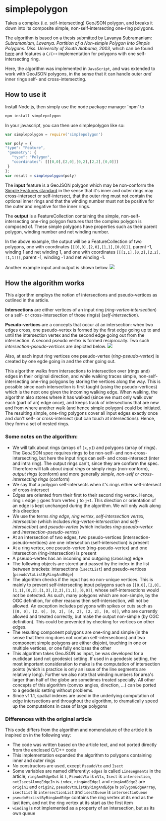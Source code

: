 # simplepolygon

Takes a complex (i.e. self-intersecting) GeoJSON polygon, and breaks it down into its composite simple, non-self-intersecting one-ring polygons.

The algorithm is based on a thesis submitted by Lavanya Subramaniam: *Subramaniam, Lavanya. Partition of a Non-simple Polygon Into Simple Polygons. Diss. University of South Alabama, 2003*, which can be found [here](http://www.cis.southalabama.edu/~hain/general/Theses/Subramaniam_thesis.pdf) and features a `C/C++` implementation for polygons with one self-intersecting ring.

Here, the algorithm was implemented in `JavaScript`, and was extended to work with GeoJSON polygons, in the sense that it can handle outer *and* inner rings self- and cross-intersecting.

## How to use it

Install Node.js, then simply use the node package manager 'npm' to

```bash
npm install simplepolygon
```

In your javascript, you can then use simplepolygon like so:

```javascript
var simplepolygon = require('simplepolygon')

var poly = {
"type": "Feature",
 "geometry": {
   "type": "Polygon",
   "coordinates": [[[0,0],[2,0],[0,2],[2,2],[0,0]]]
 }
};
var result = simplepolygon(poly)
```

The **input** feature is a GeoJSON polygon which may be non-conform the [Simple Features standard](https://en.wikipedia.org/wiki/Simple_Features) in the sense that it's inner and outer rings may cross-intersect or self-intersect, that the outer ring must not contain the optional inner rings and that the winding number must not be positive for the outer and negative for the inner rings.

The **output** is a FeatureCollection containing the simple, non-self-intersecting one-ring polygon features that the complex polygon is composed of. These simple polygons have properties such as their parent polygon, winding number and net winding number.

In the above example, the output will be a FeatureCollection of two polygons, one with coordinates `[[[0,0],[2,0],[1,1],[0,0]]]`, parent -1, winding 1 and net winding 1, and one with coordinates `[[[1,1],[0,2],[2,2],[1,1]]]`, parent -1, winding -1 and net winding -1.

Another example input and output is shown below.
![](/example.png?raw=true)  

## How the algorithm works

This algorithm employs the notion of intersections and pseudo-vertices as outlined in the article.

**Intersections** are either vertices of an input ring (*ring-vertex-intersection*) or a self- or cross-intersection of those ring(s) (*self-intersection*).

**Pseudo-vertices** are a concepts that occur at an intersection: when two edges cross, one pseudo-vertex is formed by the first edge going up to and until the intersection vertex and the second edge going out from the intersection. A second pseudo vertex is formed reciprocally. Two such *intersection-pseudo-vertices* are depicted below.
![](/intersectionPseudoVertices.png?raw=true)  

Also, at each input ring vertices one pseudo-vertex (*ring-pseudo-vertex*) is created by one egde going in and the other going out.

This algorithm walks from intersections to intersection over (rings and) edges in their original direction, and while walking traces simple, non-self-intersecting one-ring polygons by storing the vertices along the way. This is possible since each intersection is first taught (using the pseudo-vertices) which is the next one given the incoming walking edge. When walking, the algorithm also stores where it has walked (since we must only walk over each (part of an) edge once), and keeps track of intersections that are new and from where another walk (and hence simple polygon) could be initiated. The resulting simple, one-ring polygons cover all input edges exactly once and don't self- or cross-intersect (but can touch at intersections). Hence, they form a set of nested rings.

### Some notes on the algorithm:

- We will talk about rings (arrays of `[x,y]`) and polygons (array of rings). The GeoJSON spec requires rings to be non-self- and non-cross-intersecting, but here the input rings can self- and cross-intersect (inter and intra ring). The output rings can't, since they are conform the spec. Therefore will talk about *input rings* or simply *rings* (non-conform), *output rings* (conform) and more generally *simple, non-self or cross-intersecting rings* (conform)
- We say that a polygon self-intersects when it's rings either self-intersect of cross-intersect
- Edges are oriented from their first to their second ring vertex. Hence, ring `i` edge `j` goes from vertex `j` to `j+1`. This direction or orientation of an edge is kept unchanged during the algorithm. We will only walk along this direction
- We use the terms *ring edge*, *ring vertex*, *self-intersection vertex*, *intersection* (which includes *ring-vertex-intersection* and *self-intersection*) and *pseudo-vertex* (which includes *ring-pseudo-vertex* and *intersection-pseudo-vertex*)
- At an intersection of two edges, two pseudo-vertices (intersection-pseudo-vertices) are one intersection (self-intersection) is present
- At a ring vertex, one pseudo-vertex (ring-pseudo-vertex) and one intersection (ring-intersection) is present
- A pseudo-vertex has an incoming and outgoing (crossing) edge
- The following objects are stored and passed by the index in the list between brackets: intersections (`isectList`) and pseudo-vertices (`pseudoVtxListByRingAndEdge`)
- The algorithm checks if the input has no non-unique vertices. This is mainly to prevent self-intersecting input polygons such as `[[0,0],[2,0],[1,1],[0,2],[1,3],[2,2],[1,1],[0,0]]`, whose self-intersections would not be detected. As such, many polygons which are non-simple, by the OGC definition, for other reasons then self-intersection, will not be allowed. An exception includes polygons with spikes or cuts such as `[[0, 0], [2, 0], [0, 2], [4, 2], [2, 2], [0, 0]]`, who are currently allowed and treated correctly, but make the output non-simple (by OGC definition). This could be prevented by checking for vertices on other edges.
- The resulting component polygons are one-ring and simple (in the sense that their ring does not contain self-intersections) and two component simple polygons are either disjoint, touching in one or multiple vertices, or one fully encloses the other
- This algorithm takes GeoJSON as input, be was developed for a euclidean (and not geodesic) setting. If used in a geodesic setting, the most important consideration to make is the computation of intersection points (which is practice is only an issue of the line segments are relatively long). Further we also note that winding numbers for area's larger than half of the globe are sometimes treated specially. All other concepts of this algorithm (convex angles, direction, ...) can be ported to a geodesic setting without problems.
- Since v1.1.1, spatial indexes are used in the underlying computation of edge intersections and throughout the algorithm, to dramatically speed up the computations in case of large polygons

### Differences with the original article

This code differs from the algorithm and nomenclature of the article it is inspired on in the following way:

- The code was written based on the article text, and not ported directly from the enclosed C/C++ code
- This implementation expanded the algorithm to polygons containing inner and outer rings
- No constructors are used, except `PseudoVtx` and `Isect`
- Some variables are named differently: `edges` is called `LineSegments` in the article, `ringAndEdgeOut` is  `l`, `PseudoVtx` is `nVtx`, `Isect` is `intersection`, `nxtIsectAlongEdgeIn` is `index`, `ringAndEdge1` and `ringAndEdge2` are `origin1` and `origin2`, `pseudoVtxListByRingAndEdge` is `polygonEdgeArray`, `isectList` is `intersectionList` and `isectQueue` is `intersectioQueue`
- `pseudoVtxListByRingAndEdge` contains the ring vertex at its end as the last item, and not the ring vertex at its start as the first item
- `winding` is not implemented as a property of an intersection, but as its own queue
